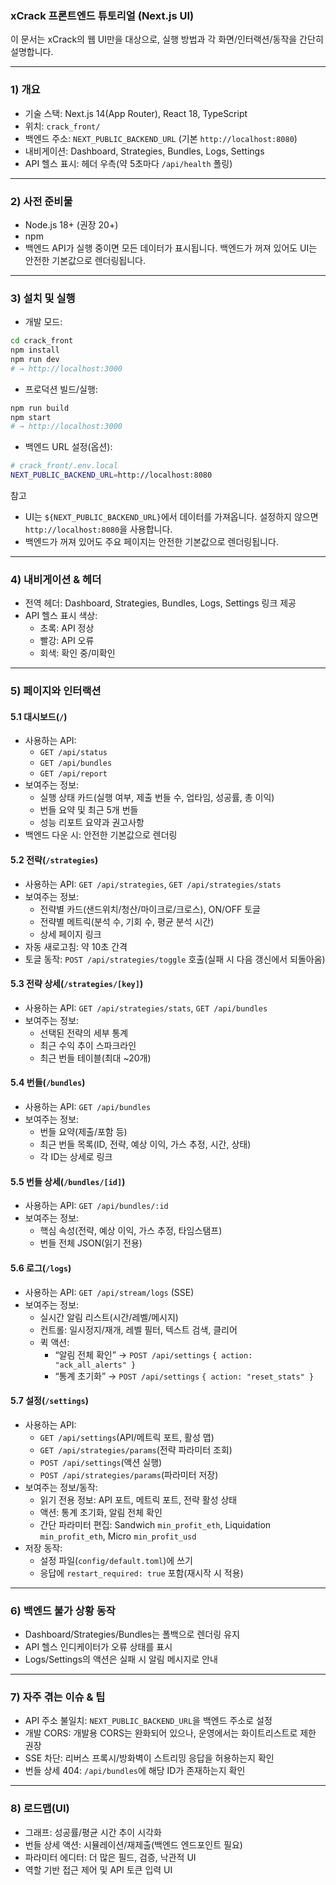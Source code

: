 ### xCrack 프론트엔드 튜토리얼 (Next.js UI)

이 문서는 xCrack의 웹 UI만을 대상으로, 실행 방법과 각 화면/인터랙션/동작을 간단히 설명합니다.

---

### 1) 개요
- 기술 스택: Next.js 14(App Router), React 18, TypeScript
- 위치: `crack_front/`
- 백엔드 주소: `NEXT_PUBLIC_BACKEND_URL` (기본 `http://localhost:8080`)
- 내비게이션: Dashboard, Strategies, Bundles, Logs, Settings
- API 헬스 표시: 헤더 우측(약 5초마다 `/api/health` 폴링)

---

### 2) 사전 준비물
- Node.js 18+ (권장 20+)
- npm
- 백엔드 API가 실행 중이면 모든 데이터가 표시됩니다. 백엔드가 꺼져 있어도 UI는 안전한 기본값으로 렌더링됩니다.

---

### 3) 설치 및 실행
- 개발 모드:
```bash
cd crack_front
npm install
npm run dev
# → http://localhost:3000
```
- 프로덕션 빌드/실행:
```bash
npm run build
npm start
# → http://localhost:3000
```
- 백엔드 URL 설정(옵션):
```bash
# crack_front/.env.local
NEXT_PUBLIC_BACKEND_URL=http://localhost:8080
```

참고
- UI는 `${NEXT_PUBLIC_BACKEND_URL}`에서 데이터를 가져옵니다. 설정하지 않으면 `http://localhost:8080`을 사용합니다.
- 백엔드가 꺼져 있어도 주요 페이지는 안전한 기본값으로 렌더링됩니다.

---

### 4) 내비게이션 & 헤더
- 전역 헤더: Dashboard, Strategies, Bundles, Logs, Settings 링크 제공
- API 헬스 표시 색상:
  - 초록: API 정상
  - 빨강: API 오류
  - 회색: 확인 중/미확인

---

### 5) 페이지와 인터랙션

#### 5.1 대시보드(`/`)
- 사용하는 API:
  - `GET /api/status`
  - `GET /api/bundles`
  - `GET /api/report`
- 보여주는 정보:
  - 실행 상태 카드(실행 여부, 제출 번들 수, 업타임, 성공률, 총 이익)
  - 번들 요약 및 최근 5개 번들
  - 성능 리포트 요약과 권고사항
- 백엔드 다운 시: 안전한 기본값으로 렌더링

#### 5.2 전략(`/strategies`)
- 사용하는 API: `GET /api/strategies`, `GET /api/strategies/stats`
- 보여주는 정보:
  - 전략별 카드(샌드위치/청산/마이크로/크로스), ON/OFF 토글
  - 전략별 메트릭(분석 수, 기회 수, 평균 분석 시간)
  - 상세 페이지 링크
- 자동 새로고침: 약 10초 간격
- 토글 동작: `POST /api/strategies/toggle` 호출(실패 시 다음 갱신에서 되돌아옴)

#### 5.3 전략 상세(`/strategies/[key]`)
- 사용하는 API: `GET /api/strategies/stats`, `GET /api/bundles`
- 보여주는 정보:
  - 선택된 전략의 세부 통계
  - 최근 수익 추이 스파크라인
  - 최근 번들 테이블(최대 ~20개)

#### 5.4 번들(`/bundles`)
- 사용하는 API: `GET /api/bundles`
- 보여주는 정보:
  - 번들 요약(제출/포함 등)
  - 최근 번들 목록(ID, 전략, 예상 이익, 가스 추정, 시간, 상태)
  - 각 ID는 상세로 링크

#### 5.5 번들 상세(`/bundles/[id]`)
- 사용하는 API: `GET /api/bundles/:id`
- 보여주는 정보:
  - 핵심 속성(전략, 예상 이익, 가스 추정, 타임스탬프)
  - 번들 전체 JSON(읽기 전용)

#### 5.6 로그(`/logs`)
- 사용하는 API: `GET /api/stream/logs` (SSE)
- 보여주는 정보:
  - 실시간 알림 리스트(시간/레벨/메시지)
  - 컨트롤: 일시정지/재개, 레벨 필터, 텍스트 검색, 클리어
  - 퀵 액션:
    - “알림 전체 확인” → `POST /api/settings` `{ action: "ack_all_alerts" }`
    - “통계 초기화” → `POST /api/settings` `{ action: "reset_stats" }`

#### 5.7 설정(`/settings`)
- 사용하는 API:
  - `GET /api/settings`(API/메트릭 포트, 활성 맵)
  - `GET /api/strategies/params`(전략 파라미터 조회)
  - `POST /api/settings`(액션 실행)
  - `POST /api/strategies/params`(파라미터 저장)
- 보여주는 정보/동작:
  - 읽기 전용 정보: API 포트, 메트릭 포트, 전략 활성 상태
  - 액션: 통계 초기화, 알림 전체 확인
  - 간단 파라미터 편집: Sandwich `min_profit_eth`, Liquidation `min_profit_eth`, Micro `min_profit_usd`
- 저장 동작:
  - 설정 파일(`config/default.toml`)에 쓰기
  - 응답에 `restart_required: true` 포함(재시작 시 적용)

---

### 6) 백엔드 불가 상황 동작
- Dashboard/Strategies/Bundles는 폴백으로 렌더링 유지
- API 헬스 인디케이터가 오류 상태를 표시
- Logs/Settings의 액션은 실패 시 알림 메시지로 안내

---

### 7) 자주 겪는 이슈 & 팁
- API 주소 불일치: `NEXT_PUBLIC_BACKEND_URL`을 백엔드 주소로 설정
- 개발 CORS: 개발용 CORS는 완화되어 있으나, 운영에서는 화이트리스트로 제한 권장
- SSE 차단: 리버스 프록시/방화벽이 스트리밍 응답을 허용하는지 확인
- 번들 상세 404: `/api/bundles`에 해당 ID가 존재하는지 확인

---

### 8) 로드맵(UI)
- 그래프: 성공률/평균 시간 추이 시각화
- 번들 상세 액션: 시뮬레이션/재제출(백엔드 엔드포인트 필요)
- 파라미터 에디터: 더 많은 필드, 검증, 낙관적 UI
- 역할 기반 접근 제어 및 API 토큰 입력 UI
